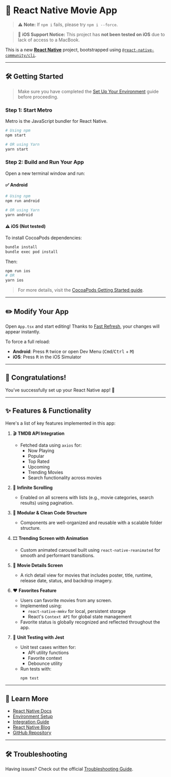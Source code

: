 # 🚀 React Native Movie App

> ⚠️ **Note:** If `npm i` fails, please try `npm i --force`.

> 📱 **iOS Support Notice:** This project has **not been tested on iOS** due to lack of access to a MacBook.

This is a new [**React Native**](https://reactnative.dev) project, bootstrapped using [`@react-native-community/cli`](https://github.com/react-native-community/cli).

---

## 🛠 Getting Started

> Make sure you have completed the [Set Up Your Environment](https://reactnative.dev/docs/set-up-your-environment) guide before proceeding.

### Step 1: Start Metro

Metro is the JavaScript bundler for React Native.

```bash
# Using npm
npm start

# OR using Yarn
yarn start
```

### Step 2: Build and Run Your App

Open a new terminal window and run:

#### ✅ Android

```bash
# Using npm
npm run android

# OR using Yarn
yarn android
```

#### ⚠️ iOS (Not tested)

To install CocoaPods dependencies:

```bash
bundle install
bundle exec pod install
```

Then:

```bash
npm run ios
# OR
yarn ios
```

> For more details, visit the [CocoaPods Getting Started guide](https://guides.cocoapods.org/using/getting-started.html).

---

## ✏️ Modify Your App

Open `App.tsx` and start editing! Thanks to [Fast Refresh](https://reactnative.dev/docs/fast-refresh), your changes will appear instantly.

To force a full reload:

- **Android**: Press <kbd>R</kbd> twice or open Dev Menu (<kbd>Cmd</kbd>/<kbd>Ctrl</kbd> + <kbd>M</kbd>)
- **iOS**: Press <kbd>R</kbd> in the iOS Simulator

---

## 🥳 Congratulations!

You’ve successfully set up your React Native app! 🎉

---

## ✨ Features & Functionality

Here's a list of key features implemented in this app:

1. 🎬 **TMDB API Integration**  
   - Fetched data using `axios` for:
     - Now Playing
     - Popular
     - Top Rated
     - Upcoming
     - Trending Movies
     - Search functionality across movies

2. 🔁 **Infinite Scrolling**  
   - Enabled on all screens with lists (e.g., movie categories, search results) using pagination.

3. 🧱 **Modular & Clean Code Structure**  
   - Components are well-organized and reusable with a scalable folder structure.

4. 🎞️ **Trending Screen with Animation**  
   - Custom animated carousel built using `react-native-reanimated` for smooth and performant transitions.

5. 📄 **Movie Details Screen**  
   - A rich detail view for movies that includes poster, title, runtime, release date, status, and backdrop imagery.

6. ❤️ **Favorites Feature**  
   - Users can favorite movies from any screen.
   - Implemented using:
     - `react-native-mmkv` for local, persistent storage
     - React's `Context API` for global state management
   - Favorite status is globally recognized and reflected throughout the app.

7. 🧪 **Unit Testing with Jest**  
   - Unit test cases written for:
     - API utility functions
     - Favorite context
     - Debounce utility
   - Run tests with:  
     ```bash
     npm test
     ```

---

## 🧠 Learn More

- [React Native Docs](https://reactnative.dev)
- [Environment Setup](https://reactnative.dev/docs/environment-setup)
- [Integration Guide](https://reactnative.dev/docs/integration-with-existing-apps)
- [React Native Blog](https://reactnative.dev/blog)
- [GitHub Repository](https://github.com/facebook/react-native)

---

## 🛠 Troubleshooting

Having issues? Check out the official [Troubleshooting Guide](https://reactnative.dev/docs/troubleshooting).
